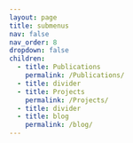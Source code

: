 ```yaml
---
layout: page
title: submenus
nav: false
nav_order: 8
dropdown: false
children:
  - title: Publications
    permalink: /Publications/
  - title: divider
  - title: Projects
    permalink: /Projects/
  - title: divider
  - title: blog
    permalink: /blog/
---
```

